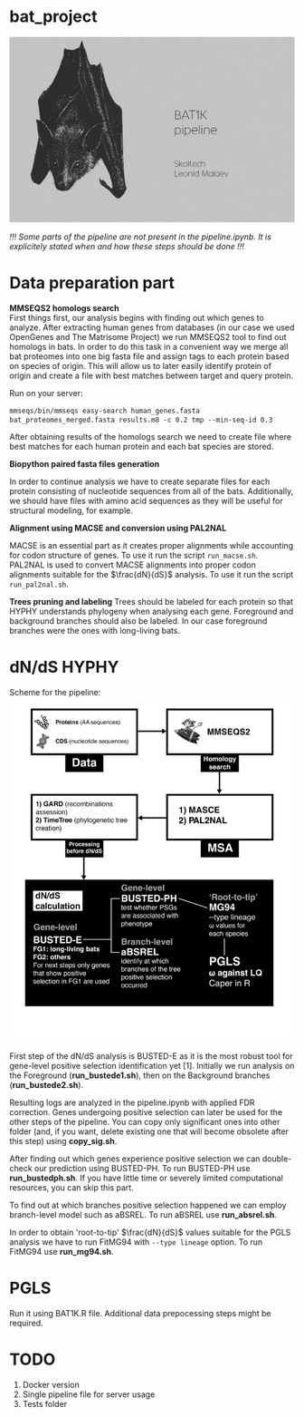 # bat_project

![alt text](https://github.com/Malaevleo/bat_project/blob/main/git_title.jpg "Title Card")


*!!! Some parts of the pipeline are not present in the pipeline.ipynb. It is explicitely stated when and how these steps should be done !!!*

# Data preparation part

**MMSEQS2 homologs search** \
First things first, our analysis begins with finding out which genes to analyze. After extracting human genes from databases (in our case we used OpenGenes and The Matrisome Project) we run MMSEQS2 tool to find out homologs in bats. In order to do this task in a convenient way we merge all bat proteomes into one big fasta file and assign tags to each protein based on species of origin. This will allow us to later easily identify protein of origin and create a file with best matches between target and query protein. 

Run on your server:
```
mmseqs/bin/mmseqs easy-search human_genes.fasta bat_proteomes_merged.fasta results.m8 -c 0.2 tmp --min-seq-id 0.3 
```
After obtaining results of the homologs search we need to create file where best matches for each human protein and each bat species are stored. 

**Biopython paired fasta files generation**

In order to continue analysis we have to create separate files for each protein consisting of nucleotide sequences from all of the bats. Additionally, we should have files with amino acid sequences as they will be useful for structural modeling, for example.

**Alignment using MACSE and conversion using PAL2NAL**

MACSE is an essential part as it creates proper alignments while accounting for codon structure of genes. To use it run the script ```run_macse.sh```. \
PAL2NAL is used to convert MACSE alignments into proper codon alignments suitable for the $\frac{dN}{dS}$ analysis. To use it run the script ```run_pal2nal.sh```.

**Trees pruning and labeling**
Trees should be labeled for each protein so that HYPHY understands phylogeny when analysing each gene. Foreground and background branches should also be labeled. In our case foreground branches were the ones with long-living bats.

# dN/dS HYPHY

Scheme for the pipeline:
![alt text](https://github.com/Malaevleo/bat_project/blob/main/pipeline%20adj.jpg "Pipeline Scheme")

First step of the dN/dS analysis is BUSTED-E as it is the most robust tool for gene-level positive selection identification yet [1]. Initially we run analysis on the Foreground (**run_bustede1.sh**), then on the Background branches (**run_bustede2.sh**). 

Resulting logs are analyzed in the pipeline.ipynb with applied FDR correction. Genes undergoing positive selection can later be used for the other steps of the pipeline. You can copy only significant ones into other folder (and, if you want, delete existing one that will become obsolete after this step) using **copy_sig.sh**.

After finding out which genes experience positive selection we can double-check our prediction using BUSTED-PH. To run BUSTED-PH use **run_bustedph.sh**. If you have little time or severely limited computational resources, you can skip this part.

To find out at which branches positive selection happened we can employ branch-level model such as aBSREL. To run aBSREL use **run_absrel.sh**.

In order to obtain 'root-to-tip' $\frac{dN}{dS}$ values suitable for the PGLS analysis we have to run FitMG94 with ```--type lineage``` option. To run FitMG94 use **run_mg94.sh**. 

# PGLS

Run it using BAT1K.R file. Additional data prepocessing steps might be required.

# TODO
1. Docker version
2. Single pipeline file for server usage
3. Tests folder
